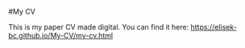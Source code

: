 #My CV

This is my paper CV made digital. You can find it here:
https://elisek-bc.github.io/My-CV/my-cv.html
